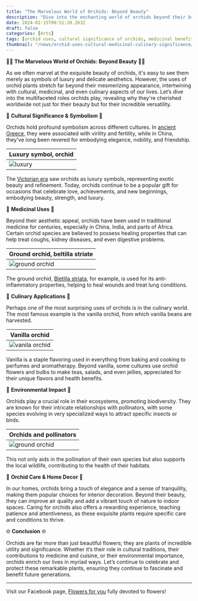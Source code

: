 ```yaml
---
title: "The Marvelous World of Orchids: Beyond Beauty"
description: "Dive into the enchanting world of orchids beyond their breathtaking beauty! 🌸✨ From their profound cultural symbolism and unexpected medicinal benefits to their surprising culinary uses, orchids are far more than just a visual delight."
date: 2024-02-15T00:51:20.263Z
draft: false
categories: [Arts]
tags: [orchid uses, cultural significance of orchids, medicinal benefits of orchids, culinary uses of orchids, orchid care tips, orchid symbolism, vanilla orchid, environmental importance of orchids, orchid home decor, growing orchids]
thumbnail: "/news/orchid-uses-cultural-medicinal-culinary-significance/thumb.png"
---
```



🌸💫 **The Marvelous World of Orchids: Beyond Beauty** 💫🌸

As we often marvel at the exquisite beauty of orchids, it's easy to see them merely as symbols of luxury and delicate aesthetics. However, the uses of orchid plants stretch far beyond their mesmerizing appearance, intertwining with cultural, medicinal, and even culinary aspects of our lives. Let’s dive into the multifaceted roles orchids play, revealing why they're cherished worldwide not just for their beauty but for their incredible versatility.

🌿 **Cultural Significance & Symbolism** 🌿

Orchids hold profound symbolism across different cultures. In [ancient Greece](https://en.wikipedia.org/wiki/Ancient_Greece), they were associated with virility and fertility, while in China, they've long been revered for embodying elegance, nobility, and friendship. 

|Luxury symbol, orchid|
|---|
|![luxury](/news/orchid-uses-cultural-medicinal-culinary-significance/luxury.png)|

The [Victorian era](https://en.wikipedia.org/wiki/Victorian_era) saw orchids as luxury symbols, representing exotic beauty and refinement. Today, orchids continue to be a popular gift for occasions that celebrate love, achievements, and new beginnings, embodying beauty, strength, and luxury.

💉 **Medicinal Uses** 💉

Beyond their aesthetic appeal, orchids have been used in traditional medicine for centuries, especially in China, India, and parts of Africa. Certain orchid species are believed to possess healing properties that can help treat coughs, kidney diseases, and even digestive problems. 

|Ground orchid, beltilla striate|
|---|
|![ground orchid](/news/orchid-uses-cultural-medicinal-culinary-significance/groundorchid.png)|


The ground orchid, [Bletilla striata](https://en.wikipedia.org/wiki/Bletilla_striata), for example, is used for its anti-inflammatory properties, helping to heal wounds and treat lung conditions.

🍰 **Culinary Applications** 🍰

Perhaps one of the most surprising uses of orchids is in the culinary world. The most famous example is the vanilla orchid, from which vanilla beans are harvested. 

|Vanilla orchid|
|---|
|![vanila orchid](/news/orchid-uses-cultural-medicinal-culinary-significance/vanila.png)|

Vanilla is a staple flavoring used in everything from baking and cooking to perfumes and aromatherapy. Beyond vanilla, some cultures use orchid flowers and bulbs to make teas, salads, and even jellies, appreciated for their unique flavors and health benefits.

🌱 **Environmental Impact** 🌱

Orchids play a crucial role in their ecosystems, promoting biodiversity. They are known for their intricate relationships with pollinators, with some species evolving in very specialized ways to attract specific insects or birds. 

|Orchids and pollinators|
|---|
|![ground orchid](/news/orchid-uses-cultural-medicinal-culinary-significance/bird.png)|

This not only aids in the pollination of their own species but also supports the local wildlife, contributing to the health of their habitats.

🏡 **Orchid Care & Home Decor** 🏡

In our homes, orchids bring a touch of elegance and a sense of tranquility, making them popular choices for interior decoration. Beyond their beauty, they can improve air quality and add a vibrant touch of nature to indoor spaces. Caring for orchids also offers a rewarding experience, teaching patience and attentiveness, as these exquisite plants require specific care and conditions to thrive.

🌐 **Conclusion** 🌐

Orchids are far more than just beautiful flowers; they are plants of incredible utility and significance. Whether it’s their role in cultural traditions, their contributions to medicine and cuisine, or their environmental importance, orchids enrich our lives in myriad ways. Let’s continue to celebrate and protect these remarkable plants, ensuring they continue to fascinate and benefit future generations.

----

Visit our Facebook page, [Flowers for you](https://www.facebook.com/profile.php?id=61556078412838) fully devoted to flowers! 